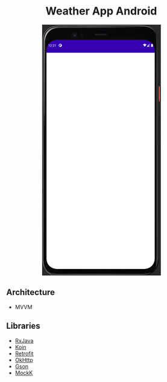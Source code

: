 <h1 align="center">Weather App Android</h1>
<p align="center">
  <img width="315" height="664" src="https://github.com/RamziJabali/weather-app-android-rx/blob/main/Screen%20Capture/App%20running.gif">
</p>

## Architecture 
- MVVM

## Libraries
- [RxJava](https://github.com/ReactiveX/RxJava)
- [Koin](https://insert-koin.io/)
- [Retrofit](https://square.github.io/retrofit/)
- [OkHttp](https://square.github.io/okhttp/)
- [Gson](https://github.com/google/gson)
- [MockK](https://mockk.io/)
